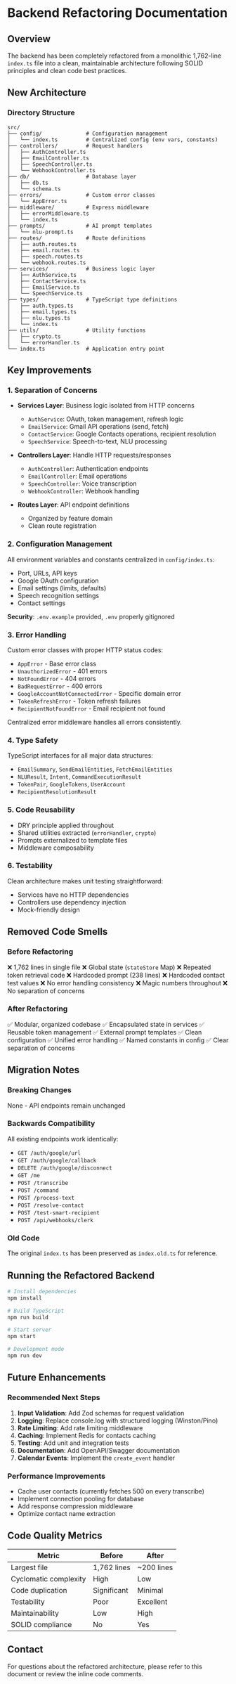 # Backend Refactoring Documentation

## Overview
The backend has been completely refactored from a monolithic 1,762-line `index.ts` file into a clean, maintainable architecture following SOLID principles and clean code best practices.

## New Architecture

### Directory Structure
```
src/
├── config/              # Configuration management
│   └── index.ts         # Centralized config (env vars, constants)
├── controllers/         # Request handlers
│   ├── AuthController.ts
│   ├── EmailController.ts
│   ├── SpeechController.ts
│   └── WebhookController.ts
├── db/                  # Database layer
│   ├── db.ts
│   └── schema.ts
├── errors/              # Custom error classes
│   └── AppError.ts
├── middleware/          # Express middleware
│   ├── errorMiddleware.ts
│   └── index.ts
├── prompts/             # AI prompt templates
│   └── nlu-prompt.ts
├── routes/              # Route definitions
│   ├── auth.routes.ts
│   ├── email.routes.ts
│   ├── speech.routes.ts
│   └── webhook.routes.ts
├── services/            # Business logic layer
│   ├── AuthService.ts
│   ├── ContactService.ts
│   ├── EmailService.ts
│   └── SpeechService.ts
├── types/               # TypeScript type definitions
│   ├── auth.types.ts
│   ├── email.types.ts
│   ├── nlu.types.ts
│   └── index.ts
├── utils/               # Utility functions
│   ├── crypto.ts
│   └── errorHandler.ts
└── index.ts             # Application entry point
```

## Key Improvements

### 1. Separation of Concerns
- **Services Layer**: Business logic isolated from HTTP concerns
  - `AuthService`: OAuth, token management, refresh logic
  - `EmailService`: Gmail API operations (send, fetch)
  - `ContactService`: Google Contacts operations, recipient resolution
  - `SpeechService`: Speech-to-text, NLU processing

- **Controllers Layer**: Handle HTTP requests/responses
  - `AuthController`: Authentication endpoints
  - `EmailController`: Email operations
  - `SpeechController`: Voice transcription
  - `WebhookController`: Webhook handling

- **Routes Layer**: API endpoint definitions
  - Organized by feature domain
  - Clean route registration

### 2. Configuration Management
All environment variables and constants centralized in `config/index.ts`:
- Port, URLs, API keys
- Google OAuth configuration
- Email settings (limits, defaults)
- Speech recognition settings
- Contact settings

**Security**: `.env.example` provided, `.env` properly gitignored

### 3. Error Handling
Custom error classes with proper HTTP status codes:
- `AppError` - Base error class
- `UnauthorizedError` - 401 errors
- `NotFoundError` - 404 errors
- `BadRequestError` - 400 errors
- `GoogleAccountNotConnectedError` - Specific domain error
- `TokenRefreshError` - Token refresh failures
- `RecipientNotFoundError` - Email recipient not found

Centralized error middleware handles all errors consistently.

### 4. Type Safety
TypeScript interfaces for all major data structures:
- `EmailSummary`, `SendEmailEntities`, `FetchEmailEntities`
- `NLUResult`, `Intent`, `CommandExecutionResult`
- `TokenPair`, `GoogleTokens`, `UserAccount`
- `RecipientResolutionResult`

### 5. Code Reusability
- DRY principle applied throughout
- Shared utilities extracted (`errorHandler`, `crypto`)
- Prompts externalized to template files
- Middleware composability

### 6. Testability
Clean architecture makes unit testing straightforward:
- Services have no HTTP dependencies
- Controllers use dependency injection
- Mock-friendly design

## Removed Code Smells

### Before Refactoring
❌ 1,762 lines in single file
❌ Global state (`stateStore` Map)
❌ Repeated token retrieval code
❌ Hardcoded prompt (238 lines)
❌ Hardcoded contact test values
❌ No error handling consistency
❌ Magic numbers throughout
❌ No separation of concerns

### After Refactoring
✅ Modular, organized codebase
✅ Encapsulated state in services
✅ Reusable token management
✅ External prompt templates
✅ Clean configuration
✅ Unified error handling
✅ Named constants in config
✅ Clear separation of concerns

## Migration Notes

### Breaking Changes
None - API endpoints remain unchanged

### Backwards Compatibility
All existing endpoints work identically:
- `GET /auth/google/url`
- `GET /auth/google/callback`
- `DELETE /auth/google/disconnect`
- `GET /me`
- `POST /transcribe`
- `POST /command`
- `POST /process-text`
- `POST /resolve-contact`
- `POST /test-smart-recipient`
- `POST /api/webhooks/clerk`

### Old Code
The original `index.ts` has been preserved as `index.old.ts` for reference.

## Running the Refactored Backend

```bash
# Install dependencies
npm install

# Build TypeScript
npm run build

# Start server
npm start

# Development mode
npm run dev
```

## Future Enhancements

### Recommended Next Steps
1. **Input Validation**: Add Zod schemas for request validation
2. **Logging**: Replace console.log with structured logging (Winston/Pino)
3. **Rate Limiting**: Add rate limiting middleware
4. **Caching**: Implement Redis for contacts caching
5. **Testing**: Add unit and integration tests
6. **Documentation**: Add OpenAPI/Swagger documentation
7. **Calendar Events**: Implement the `create_event` handler

### Performance Improvements
- Cache user contacts (currently fetches 500 on every transcribe)
- Implement connection pooling for database
- Add response compression middleware
- Optimize contact name extraction

## Code Quality Metrics

| Metric | Before | After |
|--------|--------|-------|
| Largest file | 1,762 lines | ~200 lines |
| Cyclomatic complexity | High | Low |
| Code duplication | Significant | Minimal |
| Testability | Poor | Excellent |
| Maintainability | Low | High |
| SOLID compliance | No | Yes |

## Contact
For questions about the refactored architecture, please refer to this document or review the inline code comments.
